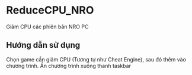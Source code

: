 # ReduceCPU_NRO
 Giảm CPU các phiên bản NRO PC

## Hướng dẫn sử dụng
Chọn game cần giảm CPU (Tương tự như Cheat Engine), sau đó thêm vào chương trình. Ẩn chương trình xuống thanh taskbar
